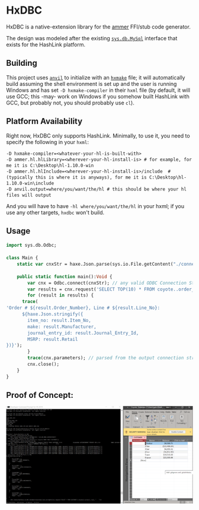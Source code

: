 # HxDBC
HxDBC is a native-extension library for the [ammer](https://github.com/Aurel300/ammer) FFI/stub code generator.

The design was modeled after the existing [`sys.db.MySql`](https://github.com/HaxeFoundation/haxe/blob/4.0.5/std/hl/_std/sys/db/Mysql.hx) interface that exists for the HashLink platform.

## Building
This project uses [`anvil`](https://github.com/piboistudios/anvil) to initialize with an [`hxmake`](https://github.com/piboistudios/hxmake) file; it will automatically build assuming the shell environment is set up and the user is running Windows and has set `-D hxmake-compiler` in their `hxml` file (by default, it will use GCC; this -may- work on Windows if you somehow built HashLink with GCC, but probably not, you should probably use `cl`).

## Platform Availability

Right now, HxDBC only supports HashLink.
Minimally, to use it, you need to specify the following in your `hxml`:
```hxml
-D hxmake-compiler=<whatever-your-hl-is-built-with>
-D ammer.hl.hlLibrary=<wherever-your-hl-install-is> # for example, for me it is C:\Desktop\hl-1.10.0-win
-D ammer.hl.hlInclude=<wherever-your-hl-install-is>/include  # (typically this is where it is anyways), for me it is C:\Desktop\hl-1.10.0-win\include
-D anvil.output=where/you/want/the/hl # this should be where your hl files will output
```

And you will have to have `-hl where/you/want/the/hl` in your hxml; if you use any other targets, `hxdbc` won't build.

## Usage

```haxe
import sys.db.Odbc;

class Main {
	static var cnxStr = haxe.Json.parse(sys.io.File.getContent("./connection-string.txt"));

	public static function main():Void {
		var cnx = Odbc.connect(cnxStr); // any valid ODBC Connection String here
		var results = cnx.request('SELECT TOP(10) * FROM coyote..order_details');
		for (result in results) {
      trace(
'Order # ${result.Order_Number}, Line # ${result.Line_No}: 
      ${haxe.Json.stringify({
        item_no: result.Item_No,
        make: result.Manufacturer,
        journal_entry_id: result.Journal_Entry_Id,
        MSRP: result.Retail
})}');
		}
		trace(cnx.parameters); // parsed from the output connection string returned from SQLDriverConnect
		cnx.close();
	}
}

```

## Proof of Concept:

![POC](/poc.PNG?raw=true)
